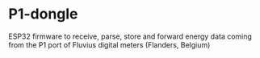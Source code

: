 # P1-dongle
ESP32 firmware to receive, parse, store and forward energy data coming from the P1 port of Fluvius digital meters (Flanders, Belgium)
